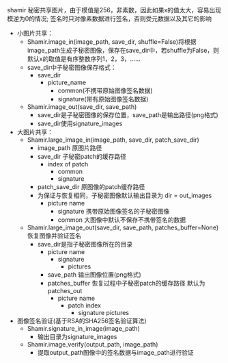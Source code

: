 shamir 秘密共享图片，由于模值是256，非素数，因此如果x的值太大，容易出现模逆为0的情况; 签名时只对像素数据进行签名，否则受元数据以及其它的影响
- 小图片共享：
  - Shamir.image_in(image_path, save_dir, shuffle=False)将根据image_path生成子秘密图像，保存在save_dir中，若shuffle为False，则默认x的取值是有序整数序列1，2，3，……
  - save_dir中子秘密图像保存格式：
    - save_dir
      - picture_name
        - common(不携带原始图像签名数据)
        - signature(带有原始图像签名数据)
  - Shamir.image_out(save_dir, save_path)
    - save_dir是子秘密图像的保存位置，save_path是输出路径(png格式)
    - save_dir使用signature_images
- 大图片共享：
  - Shamir.large_image_in(image_path, save_dir, patch_save_dir)
    - image_path 原图片路径
    - save_dir 子秘密patch的缓存路径
      - index of patch
        - common
        - signature
    - patch_save_dir 原图像的patch缓存路径
    - 为保证与恢复相同，子秘密图像默认输出目录为 dir = out_images
      - picture name
        - signature 携带原始图像签名的子秘密图像
        - common 大图像中默认不保存不携带签名的数据
  - Shamir.large_image_out(save_dir, save_path, patches_buffer=None) 恢复图像并验证签名
    - save_dir是指子秘密图像所在的目录
      - picture name
        - signature
          - pictures
      - save_path 输出图像位置(png格式)
      - patches_buffer 恢复过程中子秘密patch的缓存路径 默认为patches_out
        - picture name
          - patch index
            - signature pictures
- 图像签名验证(基于RSA的SHA256签名验证算法)
  - Shamir.signature_in_image(image_path)
    - 输出目录为signature_images
  - Shamir.image_verify(output_path, image_path)
    - 提取output_path图像中的签名数据与image_path进行验证